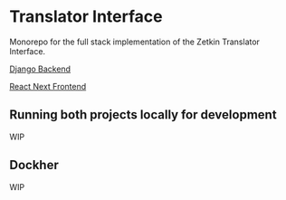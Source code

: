 # Translator Interface

Monorepo for the full stack implementation of the Zetkin Translator Interface.

[Django Backend](./backend)

[React Next Frontend](./frontend)

## Running both projects locally for development

WIP

## Dockher

WIP
